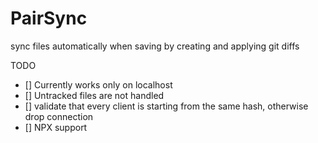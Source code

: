 # PairSync

sync files automatically when saving by creating and applying git diffs

TODO

- [] Currently works only on localhost
- [] Untracked files are not handled
- [] validate that every client is starting from the same hash, otherwise drop connection
- [] NPX support
